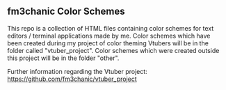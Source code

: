 ## fm3chanic Color Schemes

This repo is a collection of HTML files containing color schemes for text editors / terminal applications made by me. Color schemes which have been created during my project of color theming Vtubers will be in the folder called "vtuber_project". Color schemes which were created outside this project will be in the folder "other".

Further information regarding the Vtuber project: https://github.com/fm3chanic/vtuber_project